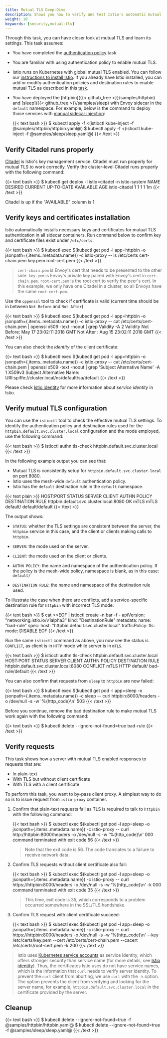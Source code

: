```yaml
---
title: Mutual TLS Deep-Dive
description: Shows you how to verify and test Istio's automatic mutual TLS authentication.
weight: 10
keywords: [security,mutual-tls]
---
```


Through this task, you can have closer look at mutual TLS and learn its settings. This task assumes:

* You have completed the [authentication policy](/docs/tasks/security/authn-policy/) task.
* You are familiar with using authentication policy to enable mutual TLS.
* Istio runs on Kubernetes with global mutual TLS enabled. You can follow our [instructions to install Istio](/docs/setup/kubernetes/).
If you already have Istio installed, you can add or modify authentication policies and destination rules to enable mutual TLS as described in this [task](/docs/tasks/security/authn-policy/#globally-enabling-istio-mutual-tls).
* You have deployed the [httpbin]({{< github_tree >}}/samples/httpbin) and [sleep]({{< github_tree >}}/samples/sleep) with Envoy sidecar in the `default` namespace. For example, below is the command to deploy those services with [manual sidecar injection](/docs/setup/kubernetes/sidecar-injection/#manual-sidecar-injection):

    {{< text bash >}}
    $ kubectl apply -f <(istioctl kube-inject -f @samples/httpbin/httpbin.yaml@)
    $ kubectl apply -f <(istioctl kube-inject -f @samples/sleep/sleep.yaml@)
    {{< /text >}}

## Verify Citadel runs properly

[Citadel](/docs/concepts/security/#pki) is Istio's key management service. Citadel must run properly for mutual TLS to work correctly. Verify the
cluster-level Citadel runs properly with the following command:

{{< text bash >}}
$ kubectl get deploy -l istio=citadel -n istio-system
NAME            DESIRED   CURRENT   UP-TO-DATE   AVAILABLE   AGE
istio-citadel   1         1         1            1           1m
{{< /text >}}

Citadel is up if the "AVAILABLE" column is 1.

## Verify keys and certificates installation

Istio automatically installs necessary keys and certificates for mutual TLS authentication in all sidecar containers. Run command below to confirm key and certificate files exist under `/etc/certs`:

{{< text bash >}}
$ kubectl exec $(kubectl get pod -l app=httpbin -o jsonpath={.items..metadata.name}) -c istio-proxy -- ls /etc/certs
cert-chain.pem
key.pem
root-cert.pem
{{< /text >}}

> `cert-chain.pem` is Envoy's cert that needs to be presented to the other side. `key.pem` is Envoy's private key
paired with Envoy's cert in `cert-chain.pem`. `root-cert.pem` is the root cert to verify the peer's cert.
In this example, we only have one Citadel in a cluster, so all Envoys have the same `root-cert.pem`.

Use the `oppenssl` tool to check if certificate is valid (current time should be in between `Not Before` and `Not After`)

{{< text bash >}}
$ kubectl exec $(kubectl get pod -l app=httpbin -o jsonpath={.items..metadata.name}) -c istio-proxy -- cat /etc/certs/cert-chain.pem | openssl x509 -text -noout  | grep Validity -A 2
Validity
        Not Before: May 17 23:02:11 2018 GMT
        Not After : Aug 15 23:02:11 2018 GMT
{{< /text >}}

You can also check the _identity_ of the client certificate:

{{< text bash >}}
$ kubectl exec $(kubectl get pod -l app=httpbin -o jsonpath={.items..metadata.name}) -c istio-proxy -- cat /etc/certs/cert-chain.pem | openssl x509 -text -noout  | grep 'Subject Alternative Name' -A 1
        X509v3 Subject Alternative Name:
            URI:spiffe://cluster.local/ns/default/sa/default
{{< /text >}}

Please check [Istio identity](/docs/concepts/security/#istio-identity) for more information about  _service identity_ in Istio.

## Verify mutual TLS configuration

You can use the `istioctl` tool to check the effective mutual TLS settings. To identify the authentication policy and destination rules used for the
`httpbin.default.svc.cluster.local` configuration and the mode employed, use the following command:

{{< text bash >}}
$ istioctl authn tls-check httpbin.default.svc.cluster.local
{{< /text >}}

In the following example output you can see that:

* Mutual TLS is consistently setup for `httpbin.default.svc.cluster.local` on port 8080.
* Istio uses the mesh-wide `default` authentication policy.
* Istio has the `default` destination rule in the `default` namespace.

{{< text plain >}}
HOST:PORT                                  STATUS     SERVER     CLIENT     AUTHN POLICY        DESTINATION RULE
httpbin.default.svc.cluster.local:8080     OK         mTLS       mTLS       default/            default/default
{{< /text >}}

The output shows:

* `STATUS`: whether the TLS settings are consistent between the server, the `httpbin` service in this case, and the client or clients making calls to `httpbin`.

* `SERVER`: the mode used on the server.

* `CLIENT`: the mode used on the client or clients.

* `AUTHN POLICY`: the name and namespace of the authentication policy. If the policy is the mesh-wide policy, namespace is blank, as in this case: `default/`

* `DESTINATION RULE`: the name and namespace of the destination rule used.

To illustrate the case when there are conflicts, add a service-specific destination rule for `httpbin` with incorrect TLS mode:

{{< text bash >}}
$ cat <<EOF | istioctl create -n bar -f -
apiVersion: "networking.istio.io/v1alpha3"
kind: "DestinationRule"
metadata:
  name: "bad-rule"
spec:
  host: "httpbin.default.svc.cluster.local"
  trafficPolicy:
    tls:
      mode: DISABLE
EOF
{{< /text >}}

Run the same `istioctl` command as above, you now see the status is `CONFLICT`, as client is in `HTTP` mode while server is in `mTLS`.

{{< text bash >}}
$ istioctl authn tls-check httpbin.default.svc.cluster.local
HOST:PORT                                  STATUS       SERVER     CLIENT     AUTHN POLICY        DESTINATION RULE
httpbin.default.svc.cluster.local:8080     CONFLICT     mTLS       HTTP       default/            bad-rule/default
{{< /text >}}

You can also confirm that requests from `sleep` to `httpbin` are now failed:

{{< text bash >}}
$ kubectl exec $(kubectl get pod -l app=sleep -o jsonpath={.items..metadata.name}) -c sleep -- curl httpbin:8000/headers -o /dev/null -s -w '%{http_code}\n'
503
{{< /text >}}

Before you continue, remove the bad destination rule to make mutual TLS work again with the following command:

{{< text bash >}}
$ kubectl delete --ignore-not-found=true bad-rule
{{< /text >}}

## Verify requests

This task shows how a server with mutual TLS enabled responses to requests that are:

* In plain-text
* With TLS but without client certificate
* With TLS with a client certificate

To perform this task, you want to by-pass client proxy. A simplest way to do so is to issue request from `istio-proxy` container.

1. Confirm that plain-text requests fail as TLS is required to talk to `httpbin` with the following command:

    {{< text bash >}}
    $ kubectl exec $(kubectl get pod -l app=sleep -o jsonpath={.items..metadata.name}) -c istio-proxy -- curl http://httpbin:8000/headers -o /dev/null -s -w '%{http_code}\n'
    000
    command terminated with exit code 56
    {{< /text >}}

    > Note that the exit code is 56. The code translates to a failure to receive network data.

1. Confirm TLS requests without client certificate also fail:

    {{< text bash >}}
    $ kubectl exec $(kubectl get pod -l app=sleep -o jsonpath={.items..metadata.name}) -c istio-proxy -- curl https://httpbin:8000/headers -o /dev/null -s -w '%{http_code}\n' -k
    000
    command terminated with exit code 35
    {{< /text >}}

    > This time, exit code is 35, which corresponds to a problem occurred somewhere in the SSL/TLS handshake.

1. Confirm TLS request with client certificate succeed:

    {{< text bash >}}
    $ kubectl exec $(kubectl get pod -l app=sleep -o jsonpath={.items..metadata.name}) -c istio-proxy -- curl https://httpbin:8000/headers -o /dev/null -s -w '%{http_code}\n' --key /etc/certs/key.pem --cert /etc/certs/cert-chain.pem --cacert /etc/certs/root-cert.pem -k
    200
    {{< /text >}}

> Istio uses [Kubernetes service accounts](https://kubernetes.io/docs/tasks/configure-pod-container/configure-service-account/) as service identity, which
offers stronger security than service name (for more details, see [Istio identity](/docs/concepts/security/#istio-identity)). Thus, the certificates Istio uses do
not have service names, which is the information that `curl` needs to verify server identity. To prevent the `curl` client from aborting, we use `curl`
with the `-k` option. The option prevents the client from verifying and looking for the server name, for example, `httpbin.default.svc.cluster.local` in the
certificate provided by the server.

## Cleanup

{{< text bash >}}
$ kubectl delete --ignore-not-found=true -f @samples/httpbin/httpbin.yaml@
$ kubectl delete --ignore-not-found=true -f @samples/sleep/sleep.yaml@
{{< /text >}}
